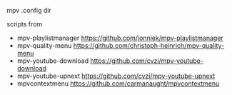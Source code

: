 mpv .config dir

scripts from
 - mpv-playlistmanager https://github.com/jonniek/mpv-playlistmanager
 - mpv-quality-menu https://github.com/christoph-heinrich/mpv-quality-menu
 - mpv-youtube-download https://github.com/cvzi/mpv-youtube-download
 - mpv-youtube-upnext https://github.com/cvzi/mpv-youtube-upnext
 - mpvcontextmenu https://github.com/carmanaught/mpvcontextmenu
